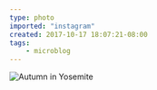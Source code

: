 ```yaml
---
type: photo
imported: "instagram"
created: 2017-10-17 18:07:21-08:00
tags:
    - microblog
---
```

![Autumn in Yosemite](/media/images/photos/2017/10/9c6e21a364e8df9c1e13627953f6a78d.jpg)

